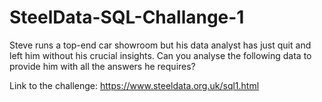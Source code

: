 # SteelData-SQL-Challange-1

Steve runs a top-end car showroom but his data analyst has just quit and left him without his crucial insights.
Can you analyse the following data to provide him with all the answers he requires?

Link to the challenge: https://www.steeldata.org.uk/sql1.html
